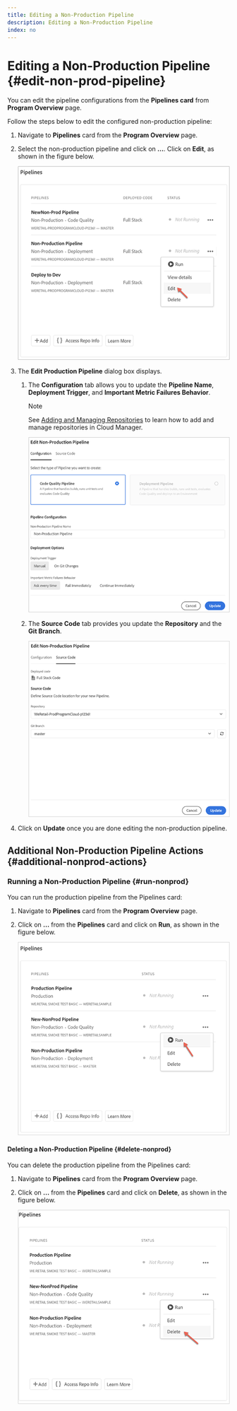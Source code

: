 ```yaml
---
title: Editing a Non-Production Pipeline
description: Editing a Non-Production Pipeline
index: no
---
```


# Editing a Non-Production Pipeline {#edit-non-prod-pipeline}

You can edit the pipeline configurations from the **Pipelines card** from **Program Overview** page. 

Follow the steps below to edit the configured non-production pipeline:

1. Navigate to **Pipelines** card from the **Program Overview** page.

1. Select the non-production pipeline and click on **...**. Click on **Edit**, as shown in the figure below.

   ![](/help/implementing/cloud-manager/assets/configure-pipeline/nonprod-pipeline-edit1.png)

1. The **Edit Production Pipeline** dialog box displays.

   1. The **Configuration** tab allows you to update the **Pipeline Name**, **Deployment Trigger**, and **Important Metric Failures Behavior**.

      >[!NOTE]
      >See [Adding and Managing Repositories](/help/implementing/cloud-manager/managing-code/cloud-manager-repositories.md) to learn how to add and manage repositories in Cloud Manager.

      ![](/help/implementing/cloud-manager/assets/configure-pipeline/nonprod-pipeline-edit2.png)


   1. The **Source Code** tab provides you update the **Repository** and the **Git Branch**.

      ![](/help/implementing/cloud-manager/assets/configure-pipeline/nonprod-pipeline-edit3.png)

1. Click on **Update** once you are done editing the non-production pipeline.

## Additional Non-Production Pipeline Actions {#additional-nonprod-actions}

### Running a Non-Production Pipeline {#run-nonprod}

You can run the production pipeline from the Pipelines card:

1. Navigate to **Pipelines** card from the **Program Overview** page.

1. Click on **...** from the **Pipelines** card and click on **Run**, as shown in the figure below.

   ![](/help/implementing/cloud-manager/assets/configure-pipeline/nonprod-run1.png)

#### Deleting a Non-Production Pipeline {#delete-nonprod}

You can delete the production pipeline from the Pipelines card:

1. Navigate to **Pipelines** card from the **Program Overview** page.

1. Click on **...** from the **Pipelines** card and click on **Delete**, as shown in the figure below.

   ![](/help/implementing/cloud-manager/assets/configure-pipeline/nonprod-delete.png)
